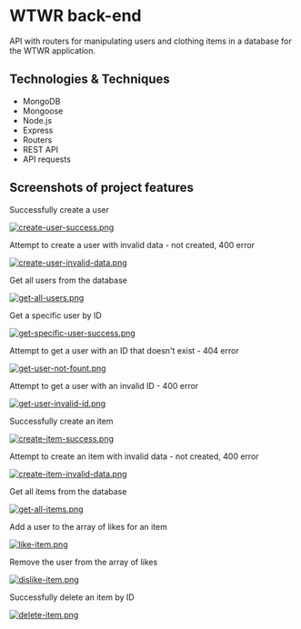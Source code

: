 # WTWR back-end

API with routers for manipulating users and clothing items in a database for the WTWR application.

## Technologies & Techniques

- MongoDB
- Mongoose
- Node.js
- Express
- Routers
- REST API
- API requests

## Screenshots of project features

Successfully create a user

[![create-user-success.png](https://i.postimg.cc/qvFYwnTr/create-user-success.png)](https://postimg.cc/pmDqXmrc)

Attempt to create a user with invalid data - not created, 400 error

[![create-user-invalid-data.png](https://i.postimg.cc/RZhywd2G/create-user-invalid-data.png)](https://postimg.cc/qNf1TsJC)

Get all users from the database

[![get-all-users.png](https://i.postimg.cc/SRmtRfW6/get-all-users.png)](https://postimg.cc/S2tGt81R)

Get a specific user by ID

[![get-specific-user-success.png](https://i.postimg.cc/FssBQGFm/get-specific-user-success.png)](https://postimg.cc/0rFfYYJH)

Attempt to get a user with an ID that doesn't exist - 404 error

[![get-user-not-fount.png](https://i.postimg.cc/wj141vsG/get-user-not-fount.png)](https://postimg.cc/v4dtjGhr)

Attempt to get a user with an invalid ID - 400 error

[![get-user-invalid-id.png](https://i.postimg.cc/fT2gWXkd/get-user-invalid-id.png)](https://postimg.cc/RNtTXW7C)

Successfully create an item

[![create-item-success.png](https://i.postimg.cc/gJF7FWjB/create-item-success.png)](https://postimg.cc/mcjjCKQQ)

Attempt to create an item with invalid data - not created, 400 error

[![create-item-invalid-data.png](https://i.postimg.cc/CKf2Q1hq/create-item-invalid-data.png)](https://postimg.cc/VSm4Szbf)

Get all items from the database

[![get-all-items.png](https://i.postimg.cc/59mRGDVn/get-all-items.png)](https://postimg.cc/mhtj1XhH)

Add a user to the array of likes for an item

[![like-item.png](https://i.postimg.cc/g21S8WVk/like-item.png)](https://postimg.cc/68LfxFbD)

Remove the user from the array of likes

[![dislike-item.png](https://i.postimg.cc/zvp2gHj9/dislike-item.png)](https://postimg.cc/GT8j026Q)

Successfully delete an item by ID

[![delete-item.png](https://i.postimg.cc/V6qVzVbs/delete-item.png)](https://postimg.cc/bDvTTLT4)
